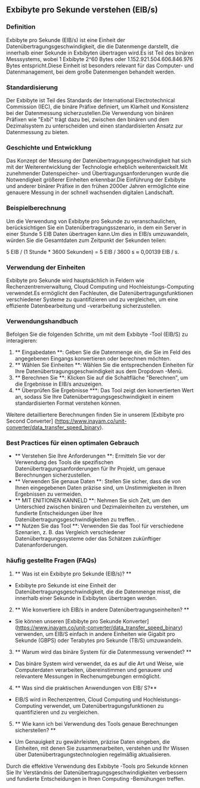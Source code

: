 ## Exbibyte pro Sekunde verstehen (EIB/s)

### Definition
Exbibyte pro Sekunde (EIB/s) ist eine Einheit der Datenübertragungsgeschwindigkeit, die die Datenmenge darstellt, die innerhalb einer Sekunde in Exbibyten übertragen wird.Es ist Teil des binären Messsystems, wobei 1 Exbibyte 2^60 Bytes oder 1.152.921.504.606.846.976 Bytes entspricht.Diese Einheit ist besonders relevant für das Computer- und Datenmanagement, bei dem große Datenmengen behandelt werden.

### Standardisierung
Der Exbibyte ist Teil des Standards der International Electrotechnical Commission (IEC), die binäre Präfixe definiert, um Klarheit und Konsistenz bei der Datenmessung sicherzustellen.Die Verwendung von binären Präfixen wie "Exbi" trägt dazu bei, zwischen den binären und dem Dezimalsystem zu unterscheiden und einen standardisierten Ansatz zur Datenmessung zu bieten.

### Geschichte und Entwicklung
Das Konzept der Messung der Datenübertragungsgeschwindigkeit hat sich mit der Weiterentwicklung der Technologie erheblich weiterentwickelt.Mit zunehmender Datenspeicher- und Übertragungsanforderungen wurde die Notwendigkeit größerer Einheiten erkennbar.Die Einführung der Exbibyte und anderer binärer Präfixe in den frühen 2000er Jahren ermöglichte eine genauere Messung in der schnell wachsenden digitalen Landschaft.

### Beispielberechnung
Um die Verwendung von Exbibyte pro Sekunde zu veranschaulichen, berücksichtigen Sie ein Datenübertragungsszenario, in dem ein Server in einer Stunde 5 EIB Daten übertragen kann.Um dies in EIB/s umzuwandeln, würden Sie die Gesamtdaten zum Zeitpunkt der Sekunden teilen:

5 EIB / (1 Stunde * 3600 Sekunden) = 5 EIB / 3600 s ≈ 0,00139 EIB / s.

### Verwendung der Einheiten
Exbibyte pro Sekunde wird hauptsächlich in Feldern wie Rechenzentrenverwaltung, Cloud Computing und Hochleistungs-Computing verwendet.Es ermöglicht den Fachleuten, die Datenübertragungsfunktionen verschiedener Systeme zu quantifizieren und zu vergleichen, um eine effiziente Datenbearbeitung und -verarbeitung sicherzustellen.

### Verwendungshandbuch
Befolgen Sie die folgenden Schritte, um mit dem Exbibyte -Tool (EIB/S) zu interagieren:

1. ** Eingabedaten **: Geben Sie die Datenmenge ein, die Sie im Feld des angegebenen Eingangs konvertieren oder berechnen möchten.
2. ** Wählen Sie Einheiten **: Wählen Sie die entsprechenden Einheiten für Ihre Datenübertragungsgeschwindigkeit aus dem Dropdown -Menü.
3. ** Berechnen Sie **: Klicken Sie auf die Schaltfläche "Berechnen", um die Ergebnisse in EIB/s anzuzeigen.
4. ** Überprüfen Sie Ergebnisse ***: Das Tool zeigt den konvertierten Wert an, sodass Sie Ihre Datenübertragungsgeschwindigkeit in einem standardisierten Format verstehen können.

Weitere detailliertere Berechnungen finden Sie in unserem [Exbibyte pro Second Converter] (https://www.inayam.co/unit-converter/data_transfer_speed_binary).

### Best Practices für einen optimalen Gebrauch
- ** Verstehen Sie Ihre Anforderungen **: Ermitteln Sie vor der Verwendung des Tools die spezifischen Datenübertragungsanforderungen für Ihr Projekt, um genaue Berechnungen sicherzustellen.
- ** Verwenden Sie genaue Daten **: Stellen Sie sicher, dass die von Ihnen eingegebenen Daten präzise sind, um Unstimmigkeiten in Ihren Ergebnissen zu vermeiden.
- ** MIT ENITIONEN KANNELD **: Nehmen Sie sich Zeit, um den Unterschied zwischen binären und Dezimaleinheiten zu verstehen, um fundierte Entscheidungen über Ihre Datenübertragungsgeschwindigkeiten zu treffen.
.
- ** Nutzen Sie das Tool **: Verwenden Sie das Tool für verschiedene Szenarien, z. B. das Vergleich verschiedener Datenübertragungssysteme oder das Schätzen zukünftiger Datenanforderungen.

### häufig gestellte Fragen (FAQs)

1. ** Was ist ein Exbibyte pro Sekunde (EIB/s)? **
- Exbibyte pro Sekunde ist eine Einheit der Datenübertragungsgeschwindigkeit, die die Datenmenge misst, die innerhalb einer Sekunde in Exbibyten übertragen werden.

2. ** Wie konvertiere ich EIB/s in andere Datenübertragungseinheiten? **
- Sie können unseren [Exbibyte pro Sekunde Konverter] (https://www.inayam.co/unit-converter/data_transfer_speed_binary) verwenden, um EIB/S einfach in andere Einheiten wie Gigabit pro Sekunde (GBPS) oder Terabytes pro Sekunde (TB/S) umzuwandeln.

3. ** Warum wird das binäre System für die Datenmessung verwendet? **
- Das binäre System wird verwendet, da es auf die Art und Weise, wie Computerdaten verarbeiten, übereinstimmen und genauere und relevantere Messungen in Rechenumgebungen ermöglicht.

4. ** Was sind die praktischen Anwendungen von EIB/ S?**
- EIB/S wird in Rechenzentren, Cloud Computing und Hochleistungs-Computing verwendet, um Datenübertragungsfunktionen zu quantifizieren und zu vergleichen.

5. ** Wie kann ich bei Verwendung des Tools genaue Berechnungen sicherstellen? **
- Um Genauigkeit zu gewährleisten, präzise Daten eingeben, die Einheiten, mit denen Sie zusammenarbeiten, verstehen und Ihr Wissen über Datenübertragungstechnologien regelmäßig aktualisieren.

Durch die effektive Verwendung des Exbibyte -Tools pro Sekunde können Sie Ihr Verständnis der Datenübertragungsgeschwindigkeiten verbessern und fundierte Entscheidungen in Ihren Computing -Bemühungen treffen.